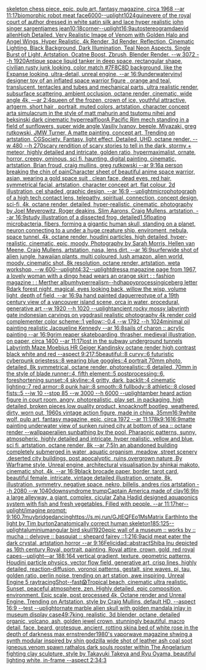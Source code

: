 [skeleton chess piece, epic, pulp art, fantasy magazine, circa 1968 --ar 11:17](https://www.ebank.nz/aiartgenerator?category=skeleton%20chess%20piece%2C%20epic%2C%20pulp%20art%2C%20fantasy%20magazine%2C%20circa%201968%20--ar%2011%3A17)[biomorphic robot meat face](https://www.ebank.nz/aiartgenerator?category=biomorphic%20robot%20meat%20face)[6000](https://www.ebank.nz/aiartgenerator?category=6000)[--uplight](https://www.ebank.nz/aiartgenerator?category=--uplight)[1024](https://www.ebank.nz/aiartgenerator?category=1024)[guinevere of the royal court of author dressed in white satin  silk and lace hyper realistic john singer sargentjames jean](https://www.ebank.nz/aiartgenerator?category=guinevere%20of%20the%20royal%20court%20of%20author%20dressed%20in%20white%20satin%20%20silk%20and%20lace%20hyper%20realistic%20john%20singer%20sargentjames%20jean)[10:18](https://www.ebank.nz/aiartgenerator?category=10%3A18)[corner](https://www.ebank.nz/aiartgenerator?category=corner)[--uplight](https://www.ebank.nz/aiartgenerator?category=--uplight)[16:9](https://www.ebank.nz/aiartgenerator?category=16%3A9)[autostereogram](https://www.ebank.nz/aiartgenerator?category=autostereogram)[daevid allen](https://www.ebank.nz/aiartgenerator?category=daevid%20allen)[High Detailed, Very Realistic Image of Venom with Golden Halo and Angel Wings, Hyper Realistic, 4k Render, 3d Render, Reflection, Cinematic Lighting, Black Background, Dark Illumination, Teal Neon Aspects, Single Burst of Light, Artstation, Ocatne Boost, Zbrush, Blender Render. --w 3072 --h 1920](https://www.ebank.nz/aiartgenerator?category=High%20Detailed%2C%20Very%20Realistic%20Image%20of%20Venom%20with%20Golden%20Halo%20and%20Angel%20Wings%2C%20Hyper%20Realistic%2C%204k%20Render%2C%203d%20Render%2C%20Reflection%2C%20Cinematic%20Lighting%2C%20Black%20Background%2C%20Dark%20Illumination%2C%20Teal%20Neon%20Aspects%2C%20Single%20Burst%20of%20Light%2C%20Artstation%2C%20Ocatne%20Boost%2C%20Zbrush%2C%20Blender%20Render.%20--w%203072%20--h%201920)[Antique space liquid tanker in deep space, rectangular shape, civilian rusty junk looking, color match #7F8C8D background, like the Expanse looking, ultra-detail, unreal engine, --ar 16:9](https://www.ebank.nz/aiartgenerator?category=Antique%20space%20liquid%20tanker%20in%20deep%20space%2C%20rectangular%20shape%2C%20civilian%20rusty%20junk%20looking%2C%20color%20match%20%237F8C8D%20background%2C%20like%20the%20Expanse%20looking%2C%20ultra-detail%2C%20unreal%20engine%2C%20--ar%2016%3A9)[underwater](https://www.ebank.nz/aiartgenerator?category=underwater)[vinyl designer toy of an inflated space warrior figure , orange and teal, translucent, tentacles and tubes and mechanical parts, ultra realistic render, subsurface scattering, ambient occlusion, octane render, cinematic, wide angle 4k, —ar 2:4](https://www.ebank.nz/aiartgenerator?category=vinyl%20designer%20toy%20of%20an%20inflated%20space%20warrior%20figure%20%2C%20orange%20and%20teal%2C%20translucent%2C%20tentacles%20and%20tubes%20and%20mechanical%20parts%2C%20ultra%20realistic%20render%2C%20subsurface%20scattering%2C%20ambient%20occlusion%2C%20octane%20render%2C%20cinematic%2C%20wide%20angle%204k%2C%20%E2%80%94ar%202%3A4)[queen of the frozen, crown of ice, youthful attractive, artgerm, short hair , portrait, muted colors, artstation, character concept art](https://www.ebank.nz/aiartgenerator?category=queen%20of%20the%20frozen%2C%20crown%20of%20ice%2C%20youthful%20attractive%2C%20artgerm%2C%20short%20hair%20%2C%20portrait%2C%20muted%20colors%2C%20artstation%2C%20character%20concept%20art)[a simulacrum in the style of matt mahurin and tsutomu nihei and beksinski dark cinematic hyperreal](https://www.ebank.nz/aiartgenerator?category=a%20simulacrum%20in%20the%20style%20of%20matt%20mahurin%20and%20tsutomu%20nihei%20and%20beksinski%20dark%20cinematic%20hyperreal)[floor](https://www.ebank.nz/aiartgenerator?category=floor)[A Pacific Rim mech standing in a field of sunflowers, super wide angle,Vasiliy Ivanov, beeple, Miyazaki, greg rutkowski, JMW Turner, A matte painting, concept art, Trending on artstation, CGSociety, Fantasy, light effect, Detailed, UHD, octane render. --w 480 --h 270](https://www.ebank.nz/aiartgenerator?category=A%20Pacific%20Rim%20mech%20standing%20in%20a%20field%20of%20sunflowers%2C%20super%20wide%20angle%2CVasiliy%20Ivanov%2C%20beeple%2C%20Miyazaki%2C%20greg%20rutkowski%2C%20JMW%20Turner%2C%20A%20matte%20painting%2C%20concept%20art%2C%20Trending%20on%20artstation%2C%20CGSociety%2C%20Fantasy%2C%20light%20effect%2C%20Detailed%2C%20UHD%2C%20octane%20render.%20--w%20480%20--h%20270)[scary rendition of scary stories to tell in the dark, stormy + meteor, highly detailed and intricate, golden ratio, hypermaximalist, ornate, horror, creepy, ominous, sci fi, haunting, digital painting, cinematic, artstation, Brian froud, craig mullins, greg rutkowski --ar 9:16](https://www.ebank.nz/aiartgenerator?category=scary%20rendition%20of%20scary%20stories%20to%20tell%20in%20the%20dark%2C%20stormy%20%2B%20meteor%2C%20highly%20detailed%20and%20intricate%2C%20golden%20ratio%2C%20hypermaximalist%2C%20ornate%2C%20horror%2C%20creepy%2C%20ominous%2C%20sci%20fi%2C%20haunting%2C%20digital%20painting%2C%20cinematic%2C%20artstation%2C%20Brian%20froud%2C%20craig%20mullins%2C%20greg%20rutkowski%20--ar%209%3A16)[a person breaking the chin of pain](https://www.ebank.nz/aiartgenerator?category=a%20person%20breaking%20the%20chin%20of%20pain)[Character sheet of beautiful anime space warrior, asian, wearing a gold space suit , clean face, dead eyes, red hair, symmetrical facial, artstation, character concept art, flat colour, 2d illustration, cel shaded ,graphic design, --ar 16:9 --uplight](https://www.ebank.nz/aiartgenerator?category=Character%20sheet%20of%20beautiful%20anime%20space%20warrior%2C%20asian%2C%20wearing%20a%20gold%20space%20suit%20%2C%20clean%20face%2C%20dead%20eyes%2C%20red%20hair%2C%20symmetrical%20facial%2C%20artstation%2C%20character%20concept%20art%2C%20flat%20colour%2C%202d%20illustration%2C%20cel%20shaded%20%2Cgraphic%20design%2C%20--ar%2016%3A9%20--uplight)[microphotograph of a high tech contact lens, telepathy, spiritual, connection, concept design, sci-fi, 4k, octane render, detailed, hyper-realistic, cinematic, photography by Joel Meyerowitz, Roger deakins, Slim Aarons, Craig Mullens, artstation, --ar 16:9](https://www.ebank.nz/aiartgenerator?category=microphotograph%20of%20a%20high%20tech%20contact%20lens%2C%20telepathy%2C%20spiritual%2C%20connection%2C%20concept%20design%2C%20sci-fi%2C%204k%2C%20octane%20render%2C%20detailed%2C%20hyper-realistic%2C%20cinematic%2C%20photography%20by%20Joel%20Meyerowitz%2C%20Roger%20deakins%2C%20Slim%20Aarons%2C%20Craig%20Mullens%2C%20artstation%2C%20--ar%2016%3A9)[study illustration of a dissected frog, detailed](https://www.ebank.nz/aiartgenerator?category=study%20illustration%20of%20a%20dissected%20frog%2C%20detailed)[1.5](https://www.ebank.nz/aiartgenerator?category=1.5)[floating microbacteria, fibers, forming a gigantic human skull, standing on a planet, neuron connecting to a under a  huge creature ship, enviroment, nebula, space tunnel, 4k, octane render, houdini particles, high detailed, hyper-realistic, cinematic, epic, moody, Photography by Sarah Morris, Hellen van Meene, Craig Mullens, artstation, nasa, lens dirt, --ar 16:9](https://www.ebank.nz/aiartgenerator?category=floating%20microbacteria%2C%20fibers%2C%20forming%20a%20gigantic%20human%20skull%2C%20standing%20on%20a%20planet%2C%20neuron%20connecting%20to%20a%20under%20a%20%20huge%20creature%20ship%2C%20enviroment%2C%20nebula%2C%20space%20tunnel%2C%204k%2C%20octane%20render%2C%20houdini%20particles%2C%20high%20detailed%2C%20hyper-realistic%2C%20cinematic%2C%20epic%2C%20moody%2C%20Photography%20by%20Sarah%20Morris%2C%20Hellen%20van%20Meene%2C%20Craig%20Mullens%2C%20artstation%2C%20nasa%2C%20lens%20dirt%2C%20--ar%2016%3A9)[surfer](https://www.ebank.nz/aiartgenerator?category=surfer)[wide shot of alien jungle, hawaiian plants, multi coloured, lush amazon, alien world, moody, cinematic shot, 8k resolution, octane render, artstation, weta workshop, --w 600](https://www.ebank.nz/aiartgenerator?category=wide%20shot%20of%20alien%20jungle%2C%20hawaiian%20plants%2C%20multi%20coloured%2C%20lush%20amazon%2C%20alien%20world%2C%20moody%2C%20cinematic%20shot%2C%208k%20resolution%2C%20octane%20render%2C%20artstation%2C%20weta%20workshop%2C%20--w%20600)[--uplight](https://www.ebank.nz/aiartgenerator?category=--uplight)[4:3](https://www.ebank.nz/aiartgenerator?category=4%3A3)[2](https://www.ebank.nz/aiartgenerator?category=2)[--uplight](https://www.ebank.nz/aiartgenerator?category=--uplight)[dress](https://www.ebank.nz/aiartgenerator?category=dress)[a magazine page from 1967, a lovely woman with a dingo head wears an orange skirt : : fashion magazine : : Merther album](https://www.ebank.nz/aiartgenerator?category=a%20magazine%20page%20from%201967%2C%20a%20lovely%20woman%20with%20a%20dingo%20head%20wears%20an%20orange%20skirt%20%3A%20%3A%20fashion%20magazine%20%3A%20%3A%20Merther%20album)[](https://www.ebank.nz/aiartgenerator?category=)[hyperrealism](https://www.ebank.nz/aiartgenerator?category=hyperrealism)[--hd](https://www.ebank.nz/aiartgenerator?category=--hd)[happy](https://www.ebank.nz/aiartgenerator?category=happy)[processing](https://www.ebank.nz/aiartgenerator?category=processing)[iceberg letter R](https://www.ebank.nz/aiartgenerator?category=iceberg%20letter%20R)[dark forest night, magical, eyes looking back, willow the wisp, volume light, depth of field, --ar 16:9](https://www.ebank.nz/aiartgenerator?category=dark%20forest%20night%2C%20magical%2C%20eyes%20looking%20back%2C%20willow%20the%20wisp%2C%20volume%20light%2C%20depth%20of%20field%2C%20--ar%2016%3A9)[a hand painted daguerreotype of a 19th century view of a vancouver island scene, orca in water, procedural, generative art   --w 1920 --h 1020 --uplight](https://www.ebank.nz/aiartgenerator?category=a%20hand%20painted%20daguerreotype%20of%20a%2019th%20century%20view%20of%20a%20vancouver%20island%20scene%2C%20orca%20in%20water%2C%20procedural%2C%20generative%20art%20%20%20--w%201920%20--h%201020%20--uplight)[ancient rocky mossy labyrinth gate indonesian carvings on yggdrasil realistic photography 4k render cold complementer color scheme::1 yellow::-0.4  --w 1792 --h 1024](https://www.ebank.nz/aiartgenerator?category=ancient%20rocky%20mossy%20labyrinth%20gate%20indonesian%20carvings%20on%20yggdrasil%20realistic%20photography%204k%20render%20cold%20complementer%20color%20scheme%3A%3A1%20yellow%3A%3A-0.4%20%20--w%201792%20--h%201024)[minimal oil painting realistic Jacqueline Kennedy --ar 16:8](https://www.ebank.nz/aiartgenerator?category=minimal%20oil%20painting%20realistic%20Jacqueline%20Kennedy%20--ar%2016%3A8)[sails of charon :: acrylic painting --ar 16:9](https://www.ebank.nz/aiartgenerator?category=sails%20of%20charon%20%3A%3A%20acrylic%20painting%20--ar%2016%3A9)[grim reaper skateboarding, thrasher, medieval illustration, on paper, circa 1400 --ar 11:17](https://www.ebank.nz/aiartgenerator?category=grim%20reaper%20skateboarding%2C%20thrasher%2C%20medieval%20illustration%2C%20on%20paper%2C%20circa%201400%20--ar%2011%3A17)[lost in the subway underground tunnels Labyrinth Maze Moebius HR Geiger  Kandinsky octane render high contrast black white and red  --aspect 9:21](https://www.ebank.nz/aiartgenerator?category=lost%20in%20the%20subway%20underground%20tunnels%20Labyrinth%20Maze%20Moebius%20HR%20Geiger%20%20Kandinsky%20octane%20render%20high%20contrast%20black%20white%20and%20red%20%20--aspect%209%3A21)[7:5](https://www.ebank.nz/aiartgenerator?category=7%3A5)[beautiful::8 curvy::6 futuristic cyberpunk priestess::8 wearing blue goggles::4 portrait 70mm photo, detailed, 8k symmetrical, octane render, photorealistic::6 detailed, 70mm in the style of blade runner::4, fifth element::5 postprocessing::6, foreshortening sunset::4 skyline::4 gritty, dark, backlit::4 cinematic lighting::7 red armor::8 punk hair::8 smooth::8 fullbody::8 athletic::8 closed fists::5 --iw 10 --stop 85 --w 3000 --h 6000 --uplight](https://www.ebank.nz/aiartgenerator?category=beautiful%3A%3A8%20curvy%3A%3A6%20futuristic%20cyberpunk%20priestess%3A%3A8%20wearing%20blue%20goggles%3A%3A4%20portrait%2070mm%20photo%2C%20detailed%2C%208k%20symmetrical%2C%20octane%20render%2C%20photorealistic%3A%3A6%20detailed%2C%2070mm%20in%20the%20style%20of%20blade%20runner%3A%3A4%2C%20fifth%20element%3A%3A5%20postprocessing%3A%3A6%2C%20foreshortening%20sunset%3A%3A4%20skyline%3A%3A4%20gritty%2C%20dark%2C%20backlit%3A%3A4%20cinematic%20lighting%3A%3A7%20red%20armor%3A%3A8%20punk%20hair%3A%3A8%20smooth%3A%3A8%20fullbody%3A%3A8%20athletic%3A%3A8%20closed%20fists%3A%3A5%20--iw%2010%20--stop%2085%20--w%203000%20--h%206000%20--uplight)[amber heard action figure in court room, angry, photorealistic, play set, in packaging, high detailed, broken pieces,low quality product, knoacknoff bootleg, weathered, dirty, worn out, 1960s vintage action figure, made in china, 35mm](https://www.ebank.nz/aiartgenerator?category=amber%20heard%20action%20figure%20in%20court%20room%2C%20angry%2C%20photorealistic%2C%20play%20set%2C%20in%20packaging%2C%20high%20detailed%2C%20broken%20pieces%2Clow%20quality%20product%2C%20knoacknoff%20bootleg%2C%20weathered%2C%20dirty%2C%20worn%20out%2C%201960s%20vintage%20action%20figure%2C%20made%20in%20china%2C%2035mm)[16:9](https://www.ebank.nz/aiartgenerator?category=16%3A9)[white wolf, pulp art, fantasy magazine, epic, circa 1972 --ar 11:17](https://www.ebank.nz/aiartgenerator?category=white%20wolf%2C%20pulp%20art%2C%20fantasy%20magazine%2C%20epic%2C%20circa%201972%20--ar%2011%3A17)[8k](https://www.ebank.nz/aiartgenerator?category=8k)[9:16](https://www.ebank.nz/aiartgenerator?category=9%3A16)[16:9](https://www.ebank.nz/aiartgenerator?category=16%3A9)[matte painting underwater view of sunken ruined city at bottom of sea :: octane render --wallpaper](https://www.ebank.nz/aiartgenerator?category=matte%20painting%20underwater%20view%20of%20sunken%20ruined%20city%20at%20bottom%20of%20sea%20%3A%3A%20octane%20render%20--wallpaper)[alien sunbathing by the pool, Pharaonic patterns, sunny, atmospheric, highly detailed and intricate, hyper realistic, yellow and blue, sci fi, artstation, octane render, 8k --ar 7:5](https://www.ebank.nz/aiartgenerator?category=alien%20sunbathing%20by%20the%20pool%2C%20Pharaonic%20patterns%2C%20sunny%2C%20atmospheric%2C%20highly%20detailed%20and%20intricate%2C%20hyper%20realistic%2C%20yellow%20and%20blue%2C%20sci%20fi%2C%20artstation%2C%20octane%20render%2C%208k%20--ar%207%3A5)[In an abandoned building completely submerged in water ,aquatic organism ,meadow ,street scenery ,deserted city buildings, post apocalyptic ,ruins,overgrown nature ,By Warframe style, Unreal engine, architectural visualisation,by shinkai makoto, cinematic shot, 4k, --ar 16:9](https://www.ebank.nz/aiartgenerator?category=In%20an%20abandoned%20building%20completely%20submerged%20in%20water%20%2Caquatic%20organism%20%2Cmeadow%20%2Cstreet%20scenery%20%2Cdeserted%20city%20buildings%2C%20post%20apocalyptic%20%2Cruins%2Covergrown%20nature%20%2CBy%20Warframe%20style%2C%20Unreal%20engine%2C%20architectural%20visualisation%2Cby%20shinkai%20makoto%2C%20cinematic%20shot%2C%204k%2C%20--ar%2016%3A9)[black brocade paper, border, tarot card, beautiful female, intricate, vintage detailed illustration, ornate, 8k, illustration, symmetry, negative space, nekro, billelis, andres rios artstation --h 2080 --w 1040](https://www.ebank.nz/aiartgenerator?category=black%20brocade%20paper%2C%20border%2C%20tarot%20card%2C%20beautiful%20female%2C%20intricate%2C%20vintage%20detailed%20illustration%2C%20ornate%2C%208k%2C%20illustration%2C%20symmetry%2C%20negative%20space%2C%20nekro%2C%20billelis%2C%20andres%20rios%20artstation%20--h%202080%20--w%201040)[downsyndrome trump](https://www.ebank.nz/aiartgenerator?category=downsyndrome%20trump)[Captain America,made of clay](https://www.ebank.nz/aiartgenerator?category=Captain%20America%2Cmade%20of%20clay)[16:9](https://www.ebank.nz/aiartgenerator?category=16%3A9)[In a large alleyway, a giant, complex, cicular Zaha Hadid designed aquaponics system with fish and fresh vegetables. Filled with people. --ar 11:17](https://www.ebank.nz/aiartgenerator?category=In%20a%20large%20alleyway%2C%20a%20giant%2C%20complex%2C%20cicular%20Zaha%20Hadid%20designed%20aquaponics%20system%20with%20fish%20and%20fresh%20vegetables.%20Filled%20with%20people.%20--ar%2011%3A17)[her](https://www.ebank.nz/aiartgenerator?category=her)[--uplight](https://www.ebank.nz/aiartgenerator?category=--uplight)[/imagine prompt: 9:16](https://www.ebank.nz/aiartgenerator?category=/imagine%20prompt%3A%209%3A16)[0.7](https://www.ebank.nz/aiartgenerator?category=0.7)[muybridge](https://www.ebank.nz/aiartgenerator?category=muybridge)[dancing](https://www.ebank.nz/aiartgenerator?category=dancing)[<https://s.mj.run/GJtEQFEo1Ms>](https://www.ebank.nz/aiartgenerator?category=%3Chttps%3A//s.mj.run/GJtEQFEo1Ms%3E)[Matrix Earth](https://www.ebank.nz/aiartgenerator?category=Matrix%20Earth)[Into the light by Tim burton](https://www.ebank.nz/aiartgenerator?category=Into%20the%20light%20by%20Tim%20burton)[2](https://www.ebank.nz/aiartgenerator?category=2)[anatomically correct human skeleton](https://www.ebank.nz/aiartgenerator?category=anatomically%20correct%20human%20skeleton)[185:125](https://www.ebank.nz/aiartgenerator?category=185%3A125)[--uplight](https://www.ebank.nz/aiartgenerator?category=--uplight)[aluminium](https://www.ebank.nz/aiartgenerator?category=aluminium)[angular bird skull](https://www.ebank.nz/aiartgenerator?category=angular%20bird%20skull)[1920](https://www.ebank.nz/aiartgenerator?category=1920)[epic wall of a museum :: works by :: mucha :: delvoye :: basquiat :: shepard fairey ::](https://www.ebank.nz/aiartgenerator?category=epic%20wall%20of%20a%20museum%20%3A%3A%20works%20by%20%3A%3A%20mucha%20%3A%3A%20delvoye%20%3A%3A%20basquiat%20%3A%3A%20shepard%20fairey%20%3A%3A)[1:2](https://www.ebank.nz/aiartgenerator?category=1%3A2)[16:9](https://www.ebank.nz/aiartgenerator?category=16%3A9)[](https://www.ebank.nz/aiartgenerator?category=)[acid meat eater the dark crystal, artstation,horror --ar 9:16](https://www.ebank.nz/aiartgenerator?category=acid%20meat%20eater%20the%20dark%20crystal%2C%20artstation%2Chorror%20--ar%209%3A16)[Felicidad::abstract](https://www.ebank.nz/aiartgenerator?category=Felicidad%3A%3Aabstract)[Shiba Inu depicted as 16th century Royal, portrait, painting, Royal attire, crown, gold, red royal capes](https://www.ebank.nz/aiartgenerator?category=Shiba%20Inu%20depicted%20as%2016th%20century%20Royal%2C%20portrait%2C%20painting%2C%20Royal%20attire%2C%20crown%2C%20gold%2C%20red%20royal%20capes)[--uplight](https://www.ebank.nz/aiartgenerator?category=--uplight)[—ar 188:164 vertical gradient, texture, geometric patterns, Houdini particle physics, vector flow field, generative art, crisp lines, highly detailed, reaction-diffusion, voronoi patterns, gestalt, sine waves, pi, tau, golden ratio, perlin noise, trending on art station, awe inspiring, Unreal Engine 5 raytracing](https://www.ebank.nz/aiartgenerator?category=%E2%80%94ar%20188%3A164%20vertical%20gradient%2C%20texture%2C%20geometric%20patterns%2C%20Houdini%20particle%20physics%2C%20vector%20flow%20field%2C%20generative%20art%2C%20crisp%20lines%2C%20highly%20detailed%2C%20reaction-diffusion%2C%20voronoi%20patterns%2C%20gestalt%2C%20sine%20waves%2C%20pi%2C%20tau%2C%20golden%20ratio%2C%20perlin%20noise%2C%20trending%20on%20art%20station%2C%20awe%20inspiring%2C%20Unreal%20Engine%205%20raytracing)[Shot](https://www.ebank.nz/aiartgenerator?category=Shot)[--fast](https://www.ebank.nz/aiartgenerator?category=--fast)[😱](https://www.ebank.nz/aiartgenerator?category=%F0%9F%98%B1)[Tropical beach, cinematic ultra realistic. Sunset, peaceful atmosphere, zen. Highly detailed, epic composition, environment. Epic scale, post processed 4k, Octane render and Unreal Engine. Trending on Artstation, style by Craig Mullins, default HD, --aspect 16:9 --test --uplight](https://www.ebank.nz/aiartgenerator?category=Tropical%20beach%2C%20cinematic%20ultra%20realistic.%20Sunset%2C%20peaceful%20atmosphere%2C%20zen.%20Highly%20detailed%2C%20epic%20composition%2C%20environment.%20Epic%20scale%2C%20post%20processed%204k%2C%20Octane%20render%20and%20Unreal%20Engine.%20Trending%20on%20Artstation%2C%20style%20by%20Craig%20Mullins%2C%20default%20HD%2C%20--aspect%2016%3A9%20--test%20--uplight)[ornate marble alien skull with golden mandala inlay in museum display case](https://www.ebank.nz/aiartgenerator?category=ornate%20marble%20alien%20skull%20with%20golden%20mandala%20inlay%20in%20museum%20display%20case)[49:7](https://www.ebank.nz/aiartgenerator?category=49%3A7)[king, realistic, 3d blender, octane, detailed organic, volcano, ash, golden jewel crown, stunningly beautiful, macro detail, face, beard, grotesque, ancient, rotting skin](https://www.ebank.nz/aiartgenerator?category=king%2C%20realistic%2C%203d%20blender%2C%20octane%2C%20detailed%20organic%2C%20volcano%2C%20ash%2C%20golden%20jewel%20crown%2C%20stunningly%20beautiful%2C%20macro%20detail%2C%20face%2C%20beard%2C%20grotesque%2C%20ancient%2C%20rotting%20skin)[a bed of white rose in the depth of darkness max ernst](https://www.ebank.nz/aiartgenerator?category=a%20bed%20of%20white%20rose%20in%20the%20depth%20of%20darkness%20max%20ernst)[render](https://www.ebank.nz/aiartgenerator?category=render)[1980's vaporwave magazine shwing a synth modular inspired by shin godzilla wide shot of leather ash coal soot igneous venom spawn rathalos dark souls rooster within The Angelarium fighting clay sculpture, style by Takayuki Takeya and Ryu Oyama, beautiful lighting white, in-frame --aspect 2:3](https://www.ebank.nz/aiartgenerator?category=1980%27s%20vaporwave%20magazine%20shwing%20a%20synth%20modular%20inspired%20by%20shin%20godzilla%20wide%20shot%20of%20leather%20ash%20coal%20soot%20igneous%20venom%20spawn%20rathalos%20dark%20souls%20rooster%20within%20The%20Angelarium%20fighting%20clay%20sculpture%2C%20style%20by%20Takayuki%20Takeya%20and%20Ryu%20Oyama%2C%20beautiful%20lighting%20white%2C%20in-frame%20--aspect%202%3A3)[4:3](https://www.ebank.nz/aiartgenerator?category=4%3A3)